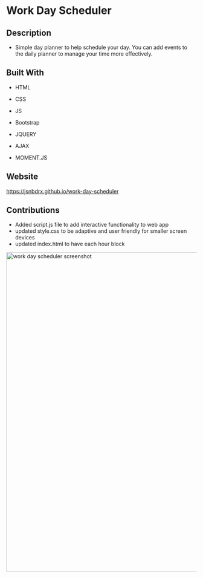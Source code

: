 # Work Day Scheduler

## Description
* Simple day planner to help schedule your day. You can add events to the daily planner to manage your time more effectively.

## Built With
* HTML
* CSS
* JS

* Bootstrap
* JQUERY
* AJAX
* MOMENT.JS

## Website

https://jsnbdrx.github.io/work-day-scheduler

## Contributions

* Added script.js file to add interactive functionality to web app
* updated style.css to be adaptive and user friendly for smaller screen devices
* updated index.html to have each hour block


<img width="845" alt="work day scheduler screenshot" src="https://user-images.githubusercontent.com/91853630/142750388-b09e009c-b38a-45f3-b45a-636078f4dbcb.png">